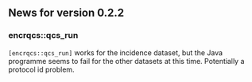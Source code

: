 <!-- generated by R package codedoc; do not modify! -->

## News for version 0.2.2

### encrqcs::qcs_run

`[encrqcs::qcs_run]` works for the incidence dataset, but the Java
programme seems to fail for the other datasets at this time.
Potentially a protocol id problem.


